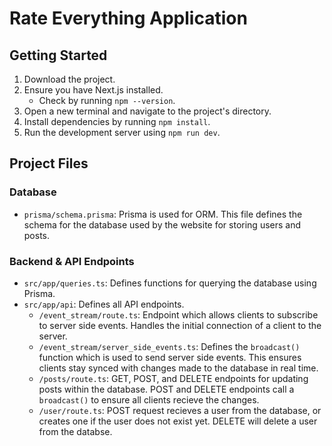 # Rate Everything Application

## Getting Started

1. Download the project.
2. Ensure you have Next.js installed.
    - Check by running `npm --version`.
3. Open a new terminal and navigate to the project's directory.
4. Install dependencies by running `npm install`.
5. Run the development server using `npm run dev`.




## Project Files

### Database

- `prisma/schema.prisma`: Prisma is used for ORM. This file defines the schema for the database used by the website for storing users and posts.

### Backend & API Endpoints

- `src/app/queries.ts`: Defines functions for querying the database using Prisma.
- `src/app/api`: Defines all API endpoints.
    - `/event_stream/route.ts`: Endpoint which allows clients to subscribe to server side events. Handles the initial connection of a client to the server.
    - `/event_stream/server_side_events.ts`: Defines the `broadcast()` function which is used to send server side events. This ensures clients stay synced with changes made to the database in real time.
    - `/posts/route.ts`: GET, POST, and DELETE endpoints for updating posts within the database. POST and DELETE endpoints call a `broadcast()` to ensure all clients recieve the changes.
    - `/user/route.ts`: POST request recieves a user from the database, or creates one if the user does not exist yet. DELETE will delete a user from the databse.
